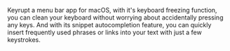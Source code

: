 Keyrupt a menu bar app for macOS, with it's keyboard freezing function, you can clean your keyboard without worrying about accidentally pressing any keys. And with its snippet autocompletion feature, you can quickly insert frequently used phrases or links into your text with just a few keystrokes.
